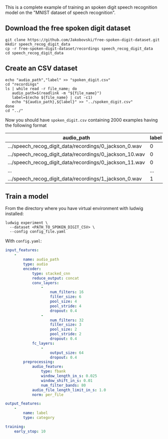 This is a complete example of training an spoken digit speech recognition model on the "MNIST dataset of speech recognition".

## Download the free spoken digit dataset

```
git clone https://github.com/Jakobovski/free-spoken-digit-dataset.git
mkdir speech_recog_digit_data
cp -r free-spoken-digit-dataset/recordings speech_recog_digit_data
cd speech_recog_digit_data
```

## Create an CSV dataset

```
echo "audio_path","label" >> "spoken_digit.csv"
cd "recordings"
ls | while read -r file_name; do
   audio_path=$(readlink -m "${file_name}")
   label=$(echo ${file_name} | cut -c1)
   echo "${audio_path},${label}" >> "../spoken_digit.csv"
done
cd "../"
```

Now you should have `spoken_digit.csv` containing 2000 examples having the following format

| audio_path                                              | label |
| ------------------------------------------------------- | ----- |
| .../speech_recog_digit_data/recordings/0_jackson_0.wav  | 0     |
| .../speech_recog_digit_data/recordings/0_jackson_10.wav | 0     |
| .../speech_recog_digit_data/recordings/0_jackson_11.wav | 0     |
| ...                                                     | ...   |
| .../speech_recog_digit_data/recordings/1_jackson_0.wav  | 1     |

## Train a model

From the directory where you have virtual environment with ludwig installed:

```
ludwig experiment \
  --dataset <PATH_TO_SPOKEN_DIGIT_CSV> \
  --config config_file.yaml
```

With `config.yaml`:

```yaml
input_features:
    -
        name: audio_path
        type: audio
        encoder: 
            type: stacked_cnn
            reduce_output: concat
            conv_layers:
                -
                    num_filters: 16
                    filter_size: 6
                    pool_size: 4
                    pool_stride: 4
                    dropout: 0.4
                -
                    num_filters: 32
                    filter_size: 3
                    pool_size: 2
                    pool_stride: 2
                    dropout: 0.4
            fc_layers:
                -
                    output_size: 64
                    dropout: 0.4
        preprocessing:
            audio_feature:
                type: fbank
                window_length_in_s: 0.025
                window_shift_in_s: 0.01
                num_filter_bands: 80
            audio_file_length_limit_in_s: 1.0
            norm: per_file

output_features:
    -
        name: label
        type: category

training:
    early_stop: 10
```
